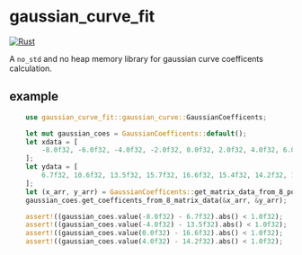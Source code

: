 # gaussian_curve_fit

[![Rust](https://github.com/Joker2770/gaussian_curve_fit/actions/workflows/rust.yml/badge.svg)](https://github.com/Joker2770/gaussian_curve_fit/actions/workflows/rust.yml)

A `no_std` and no heap memory library for gaussian curve coefficents calculation.

## example

```rust
    use gaussian_curve_fit::gaussian_curve::GaussianCoefficents;

    let mut gaussian_coes = GaussianCoefficents::default();
    let xdata = [
        -8.0f32, -6.0f32, -4.0f32, -2.0f32, 0.0f32, 2.0f32, 4.0f32, 6.0f32,
    ];
    let ydata = [
        6.7f32, 10.6f32, 13.5f32, 15.7f32, 16.6f32, 15.4f32, 14.2f32, 10.3f32,
    ];
    let (x_arr, y_arr) = GaussianCoefficents::get_matrix_data_from_8_points(&xdata, &ydata);
    gaussian_coes.get_coefficents_from_8_matrix_data(&x_arr, &y_arr);

    assert!((gaussian_coes.value(-8.0f32) - 6.7f32).abs() < 1.0f32);
    assert!((gaussian_coes.value(-4.0f32) - 13.5f32).abs() < 1.0f32);
    assert!((gaussian_coes.value(0.0f32) - 16.6f32).abs() < 1.0f32);
    assert!((gaussian_coes.value(4.0f32) - 14.2f32).abs() < 1.0f32);

```
